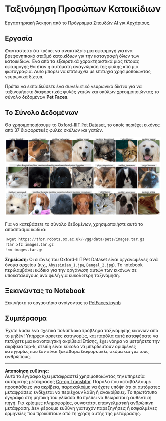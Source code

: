 <!--
CO_OP_TRANSLATOR_METADATA:
{
  "original_hash": "b70fcf7fcee862990f848c679090943f",
  "translation_date": "2025-10-03T14:55:00+00:00",
  "source_file": "lessons/4-ComputerVision/07-ConvNets/lab/README.md",
  "language_code": "el"
}
-->
# Ταξινόμηση Προσώπων Κατοικίδιων

Εργαστηριακή Άσκηση από το [Πρόγραμμα Σπουδών AI για Αρχάριους](https://github.com/microsoft/ai-for-beginners).

## Εργασία

Φανταστείτε ότι πρέπει να αναπτύξετε μια εφαρμογή για ένα βρεφονηπιακό σταθμό κατοικίδιων για την καταγραφή όλων των κατοικίδιων. Ένα από τα εξαιρετικά χαρακτηριστικά μιας τέτοιας εφαρμογής θα ήταν η αυτόματη αναγνώριση της φυλής από μια φωτογραφία. Αυτό μπορεί να επιτευχθεί με επιτυχία χρησιμοποιώντας νευρωνικά δίκτυα.

Πρέπει να εκπαιδεύσετε ένα συνελικτικό νευρωνικό δίκτυο για να ταξινομήσετε διαφορετικές φυλές γατών και σκύλων χρησιμοποιώντας το σύνολο δεδομένων **Pet Faces**.

## Το Σύνολο Δεδομένων

Θα χρησιμοποιήσουμε το [Oxford-IIIT Pet Dataset](https://www.robots.ox.ac.uk/~vgg/data/pets/), το οποίο περιέχει εικόνες από 37 διαφορετικές φυλές σκύλων και γατών.

![Το σύνολο δεδομένων που θα χρησιμοποιήσουμε](../../../../../../translated_images/data.50b2a9d5484bdbf0f52f5765b381cec9efe2bd296a98f007f90bedb6ac67f2a8.el.png)

Για να κατεβάσετε το σύνολο δεδομένων, χρησιμοποιήστε αυτό το απόσπασμα κώδικα:

```python
!wget https://thor.robots.ox.ac.uk/~vgg/data/pets/images.tar.gz
!tar xfz images.tar.gz
!rm images.tar.gz
```

**Σημείωση:** Οι εικόνες του Oxford-IIIT Pet Dataset είναι οργανωμένες ανά όνομα αρχείου (π.χ., `Abyssinian_1.jpg`, `Bengal_2.jpg`). Το notebook περιλαμβάνει κώδικα για την οργάνωση αυτών των εικόνων σε υποκαταλόγους ανά φυλή για ευκολότερη ταξινόμηση.

## Ξεκινώντας το Notebook

Ξεκινήστε το εργαστήριο ανοίγοντας το [PetFaces.ipynb](PetFaces.ipynb)

## Συμπέρασμα

Έχετε λύσει ένα σχετικά πολύπλοκο πρόβλημα ταξινόμησης εικόνων από το μηδέν! Υπήρχαν αρκετές κατηγορίες, και παρόλα αυτά καταφέρατε να πετύχετε μια ικανοποιητική ακρίβεια! Επίσης, έχει νόημα να μετρήσετε την ακρίβεια top-k, επειδή είναι εύκολο να μπερδευτούν ορισμένες κατηγορίες που δεν είναι ξεκάθαρα διαφορετικές ακόμα και για τους ανθρώπους.

---

**Αποποίηση ευθύνης**:  
Αυτό το έγγραφο έχει μεταφραστεί χρησιμοποιώντας την υπηρεσία αυτόματης μετάφρασης [Co-op Translator](https://github.com/Azure/co-op-translator). Παρόλο που καταβάλλουμε προσπάθειες για ακρίβεια, παρακαλούμε να έχετε υπόψη ότι οι αυτόματες μεταφράσεις ενδέχεται να περιέχουν λάθη ή ανακρίβειες. Το πρωτότυπο έγγραφο στη μητρική του γλώσσα θα πρέπει να θεωρείται η αυθεντική πηγή. Για κρίσιμες πληροφορίες, συνιστάται επαγγελματική ανθρώπινη μετάφραση. Δεν φέρουμε ευθύνη για τυχόν παρεξηγήσεις ή εσφαλμένες ερμηνείες που προκύπτουν από τη χρήση αυτής της μετάφρασης.